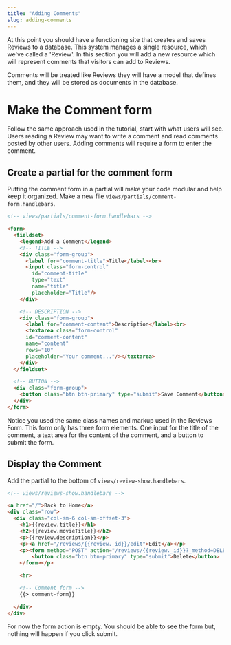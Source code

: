 ```yaml
---
title: "Adding Comments"
slug: adding-comments
---
```


At this point you should have a functioning site that creates and saves Reviews to a database. This system manages a single resource, which we've called a 'Review'. In this section you will add a new resource which will represent comments that visitors can add to Reviews.

Comments will be treated like Reviews they will have a model that defines them, and they will be stored as documents in the database.

# Make the Comment form

Follow the same approach used in the tutorial, start with what users will see. Users reading a Review may want to write a comment and read comments posted by other users. Adding comments will require a form to enter the comment.

## Create a partial for the comment form

Putting the comment form in a partial will make your code modular and help keep it organized. Make a new file `views/partials/comment-form.handlebars`.

```HTML
<!-- views/partials/comment-form.handlebars -->

<form>
  <fieldset>
    <legend>Add a Comment</legend>
    <!-- TITLE -->
    <div class="form-group">
      <label for="comment-title">Title</label><br>
      <input class="form-control"
        id="comment-title"
        type="text"
        name="title"
        placeholder="Title"/>
    </div>

    <!-- DESCRIPTION -->
    <div class="form-group">
      <label for="comment-content">Description</label><br>
      <textarea class="form-control"
      id="comment-content"
      name="content"
      rows="10"
      placeholder="Your comment..."/></textarea>
    </div>
  </fieldset>

  <!-- BUTTON -->
  <div class="form-group">
    <button class="btn btn-primary" type="submit">Save Comment</button>
  </div>
</form>
```

Notice you used the same class names and markup used in the Reviews Form. This form only has three form elements. One input for the title of the comment, a text area for the content of the comment, and a button to submit the form.

## Display the Comment

Add the partial to the bottom of `views/review-show.handlebars`.

```HTML
<!-- views/reviews-show.handlebars -->

<a href="/">Back to Home</a>
<div class="row">
  <div class="col-sm-6 col-sm-offset-3">
    <h1>{{review.title}}</h1>
    <h2>{{review.movieTitle}}</h2>
    <p>{{review.description}}</p>
    <p><a href="/reviews/{{review._id}}/edit">Edit</a></p>
    <p><form method="POST" action="/reviews/{{review._id}}?_method=DELETE">
        <button class="btn btn-primary" type="submit">Delete</button>
    </form></p>

    <hr>

    <!-- Comment form -->
    {{> comment-form}}

  </div>
</div>
```

For now the form action is empty. You should be able to see the form but, nothing will happen if you click submit.
